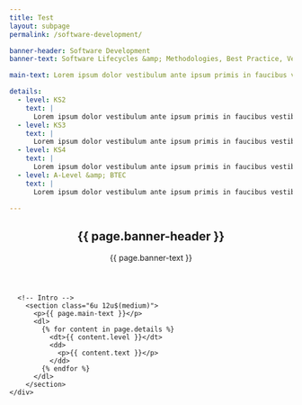 ```yaml
---
title: Test
layout: subpage
permalink: /software-development/

banner-header: Software Development
banner-text: Software Lifecycles &amp; Methodologies, Best Practice, Version Control

main-text: Lorem ipsum dolor vestibulum ante ipsum primis in faucibus vestibulum. Blandit adipiscing eu felis iaculis volutpat ac adipiscing accumsan eu faucibus. Integer ac pellentesque praesent.

details:
  - level: KS2
    text: |
      Lorem ipsum dolor vestibulum ante ipsum primis in faucibus vestibulum. Blandit adipiscing eu felis iaculis volutpat ac adipiscing accumsan eu faucibus. Integer ac pellentesque praesent.
  - level: KS3
    text: |
      Lorem ipsum dolor vestibulum ante ipsum primis in faucibus vestibulum. Blandit adipiscing eu felis iaculis volutpat ac adipiscing accumsan eu faucibus. Integer ac pellentesque praesent.
  - level: KS4
    text: |
      Lorem ipsum dolor vestibulum ante ipsum primis in faucibus vestibulum. Blandit adipiscing eu felis iaculis volutpat ac adipiscing accumsan eu faucibus. Integer ac pellentesque praesent.
  - level: A-Level &amp; BTEC
    text: |
      Lorem ipsum dolor vestibulum ante ipsum primis in faucibus vestibulum. Blandit adipiscing eu felis iaculis volutpat ac adipiscing accumsan eu faucibus. Integer ac pellentesque praesent.

---
```


<!-- Main -->
  <section id="main" class="wrapper">
    <div class="inner">
      <header class="align-center">
        <h2>{{ page.banner-header }}</h2>
        <p>{{ page.banner-text }}</p>
      </header>

      <!-- Intro -->
        <section class="6u 12u$(medium)">
          <p>{{ page.main-text }}</p>
          <dl>
            {% for content in page.details %}
              <dt>{{ content.level }}</dt>
              <dd>
                <p>{{ content.text }}</p>
              </dd>
            {% endfor %}
          </dl>
        </section>
    </div>
  </section>
